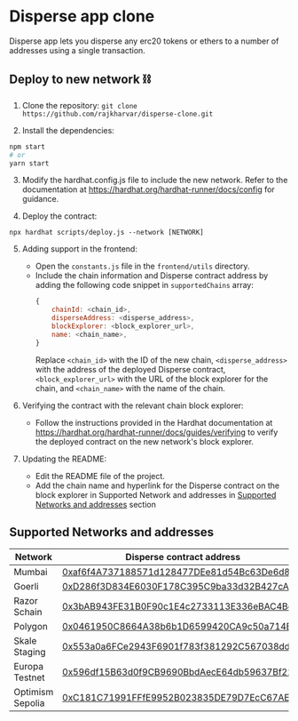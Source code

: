 # Disperse app clone

Disperse app lets you disperse any erc20 tokens or ethers to a number of addresses using a single transaction.

## Deploy to new network ⛓️

1. Clone the repository:
   `git clone https://github.com/rajkharvar/disperse-clone.git`

2. Install the dependencies:

```bash
npm start
# or
yarn start
```

3. Modify the hardhat.config.js file to include the new network. Refer to the documentation at https://hardhat.org/hardhat-runner/docs/config for guidance.

4. Deploy the contract:

```
npx hardhat scripts/deploy.js --network [NETWORK]
```

5. Adding support in the frontend:

   - Open the `constants.js` file in the `frontend/utils` directory.
   - Include the chain information and Disperse contract address by adding the following code snippet in `supportedChains` array:
     ```javascript
     {
         chainId: <chain_id>,
         disperseAddress: <disperse_address>,
         blockExplorer: <block_explorer_url>,
         name: <chain_name>,
     }
     ```
     Replace `<chain_id>` with the ID of the new chain, `<disperse_address>` with the address of the deployed Disperse contract, `<block_explorer_url>` with the URL of the block explorer for the chain, and `<chain_name>` with the name of the chain.

6. Verifying the contract with the relevant chain block explorer:

   - Follow the instructions provided in the Hardhat documentation at https://hardhat.org/hardhat-runner/docs/guides/verifying to verify the deployed contract on the new network's block explorer.

7. Updating the README:
   - Edit the README file of the project.
   - Add the chain name and hyperlink for the Disperse contract on the block explorer in Supported Network and addresses in [Supported Networks and addresses](#supported-networks-and-addresses) section

## Supported Networks and addresses

| Network          | Disperse contract address                                                                                                                                                     |
| ---------------- | ----------------------------------------------------------------------------------------------------------------------------------------------------------------------------- |
| Mumbai           | [0xaf6f4A737188571d128477DEe81d54Bc63De6d80](https://mumbai.polygonscan.com/address/0xaf6f4A737188571d128477DEe81d54Bc63De6d80)                                               |
| Goerli           | [0xD286f3D834E6030F178C395C9ba33d32B427cAD3](https://goerli.etherscan.io/address/0xD286f3D834E6030F178C395C9ba33d32B427cAD3)                                                  |
| Razor Schain     | [0x3bAB943FE31B0F90c1E4c2733113E336eBAC4Bc1](https://turbulent-unique-scheat.explorer.mainnet.skalenodes.com/address/0x3bAB943FE31B0F90c1E4c2733113E336eBAC4Bc1/transactions) |
| Polygon          | [0x0461950C8664A38b6b1D6599420CA9c50a714B56](https://polygonscan.com/address/0x0461950C8664A38b6b1D6599420CA9c50a714B56)                                                      |
| Skale Staging    | [0x553a0a6FCe2943F6901f783f381292C567038ddF](https://staging-aware-chief-gianfar.explorer.staging-v3.skalenodes.com/address/0x553a0a6FCe2943F6901f783f381292C567038ddF)       |
| Europa Testnet   | [0x596df15B63d0f9CB9690BbdAecE64db59637Bf22](https://juicy-low-small-testnet.explorer.testnet.skalenodes.com/address/0x596df15B63d0f9CB9690BbdAecE64db59637Bf22)              |
| Optimism Sepolia | [0xC181C71991FFfE9952B023835DE79D7EcC67AE9B](https://sepolia-optimism.etherscan.io/address/0xC181C71991FFfE9952B023835DE79D7EcC67AE9B)                                        |
